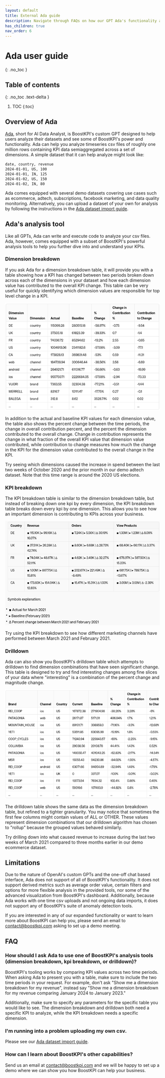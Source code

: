 ```yaml
---
layout: default
title: External Ada guide
description: Navigate through FAQs on how our GPT Ada's functionality and usage
has_children: true
nav_order: 6
---
```


# Ada user guide
{: .no_toc }

## Table of contents
{: .no_toc .text-delta }

1. TOC
{:toc}

## Overview of Ada

[Ada](https://chat.openai.com/g/g-sKhLpMfeg-ada-from-boostkpi), short for AI Data Analyst, is BoostKPI's custom GPT designed to help users analyze their datasets and see some of BoostKPI's power and functionality. Ada can help you analyze timeseries csv files of roughly one million rows containing KPI data semiaggregated across a set of dimensions. A simple dataset that it can help analyze might look like:

```
date, country, revenue
2024-01-01, US, 100
2024-01-01, IN, 125
2024-01-02, US, 150
2024-01-02, IN, 80
```

Ada comes equipped with several demo datasets covering use cases such as ecommerce, adtech, subscriptions, facebook marketing, and data quality monitoring. Alternatively, you can upload a dataset of your own for analysis by following the instructions in the [Ada dataset import guide](dataset-upload/).

## Ada's analysis tool

Like all GPTs, Ada can write and execute code to analyze your csv files. Ada, however, comes equipped with a subset of BoostKPI's powerful analysis tools to help you further dive into and understand your KPIs.

### Dimension breakdown

If you ask Ada for a dimension breakdown table, it will provide you with a table showing how a KPI has changed between two periods broken down across each of the dimensions in your dataset and how each dimension value has contributed to the overall KPI change. This table can be very useful for quickly identifying which dimension values are responsible for top level change in a KPI.

![Dimension breakdown table example](/images/ada/dimension_breakdown.png)

In addition to the actual and baseline KPI values for each dimension value, the table also shows the percent change between the time periods, the change in overall contribution percent, and the percent the dimension contributed to the overall change. Change in contribution represents the change in what fraction of the overall KPI value that dimension value contributed, while contribution to change measures how much the change in the KPI for the dimension value contributed to the overall change in the KPI.

Try seeing which dimensions caused the increase in spend between the last two weeks of October 2020 and the prior month in our demo adtech dataset. Note that this time range is around the 2020 US elections.

### KPI breakdown

The KPI breakdown table is similar to the dimension breakdown table, but instead of breaking down one kpi by every dimension, the KPI breakdown table breaks down every kpi by one dimension. This allows you to see how an important dimension is contributing to KPIs across your business.

![KPI breakdown table example](/images/ada/kpi-breakdown.png)

Try using the KPI breakdown to see how different marketing channels have performed between March 2021 and February 2021.

### Drilldown

Ada can also show you BoostKPI's drilldown table which attempts to drilldown to find dimension combinations that have seen significant change. This table is designed to try and find interesting changes among fine slices of your data where "interesting" is a combination of the percent change and magnitude change.

![Drilldown table example](/images/ada/drilldown.png)

The drilldown table shows the same data as the dimension breakdown table, but refined to a tighter granularity. You may notice that sometimes the first few columns might contain values of ALL or OTHER. These values represent dimension combinations that our drilldown algorithm has chosen to "rollup" because the grouped values behaved similarly.

Try drilling down into what caused revenue to increase during the last two weeks of March 2021 compared to three months earlier in our demo ecommerce dataset.

## Limitations

Due to the nature of OpenAI's custom GPTs and the one-off chat based interface, Ada does not support of all of BoostKPI's functionality. It does not support derived metrics such as average order value, certain filters and options for more flexible analysis in the provided tools, nor some of the advanced visualization from BoostKPI's dashboard. Additionally, because Ada works with one time csv uploads and not ongoing data imports, it does not support any of BoostKPI's suite of anomaly detection tools.

If you are interested in any of our expanded functionality or want to learn more about BoostKPI can help you, please send an email to <a href="mailto:contact@boostkpi.com">contact@boostkpi.com</a> asking to set up a demo meeting.

## FAQ

### How should I ask Ada to use one of BoostKPI's analysis tools (dimension breakdown, kpi breakdown, or drilldown)?

BoostKPI's tooling works by comparing KPI values across two time periods. When asking Ada to present you with a table, make sure to include the two time periods in your request. For example, don't ask "Show me a dimension breakdown for my revenue", instead say "Show me a dimension breakdown for my revenue comparing January 2024 to January 2023."

Additionally, make sure to specify any parameters for the specific table you would like to see. The dimension breakdown and drilldown both need a specific KPI to analyze, while the KPI breakdown needs a specific dimension.

### I'm running into a problem uploading my own csv.

Please see our [Ada dataset import guide](dataset-upload/).

### How can I learn about BoostKPI's other capabilities?

Send us an email at <a href="mailto:contact@boostkpi.com">contact@boostkpi.com</a> and we will be happy to set up a demo where we can show you how BoostKPI can help your business.
